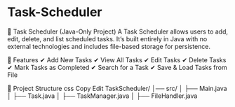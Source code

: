 # Task-Scheduler


📅 Task Scheduler (Java-Only Project)
A Task Scheduler allows users to add, edit, delete, and list scheduled tasks. It’s built entirely in Java with no external technologies and includes file-based storage for persistence.

📌 Features
✔ Add New Tasks
✔ View All Tasks
✔ Edit Tasks
✔ Delete Tasks
✔ Mark Tasks as Completed
✔ Search for a Task
✔ Save & Load Tasks from File

📂 Project Structure
css
Copy
Edit
TaskScheduler/
│── src/
│   ├── Main.java
│   ├── Task.java
│   ├── TaskManager.java
│   ├── FileHandler.java
